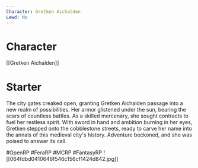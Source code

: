 ```yaml
---
Character: Gretken Aichalden
Lewd: No
---
```

# Character
[[Gretken Aichalden]]

# Starter
The city gates creaked open, granting Gretken Aichalden passage into a new realm of possibilities. Her armor glistened under the sun, bearing the scars of countless battles. As a skilled mercenary, she sought contracts to fuel her restless spirit. With sword in hand and ambition burning in her eyes, Gretken stepped onto the cobblestone streets, ready to carve her name into the annals of this medieval city's history. Adventure beckoned, and she was poised to answer its call.

#OpenRP #FeraRP #MCRP #FantasyRP
![[064fdbd0410646f546c156cf1424d842.jpg]]